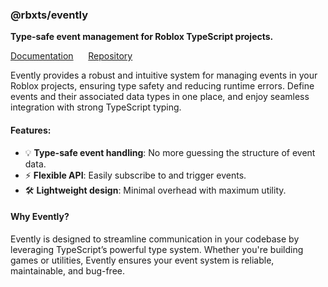 ### **@rbxts/evently**  
**Type-safe event management for Roblox TypeScript projects.**

[Documentation](https://evently-ts.vercel.app/) &nbsp;&nbsp;&nbsp;&nbsp;
[Repository](https://github.com/TerraDreamGames/evently)

Evently provides a robust and intuitive system for managing events in your Roblox projects, ensuring type safety and reducing runtime errors. Define events and their associated data types in one place, and enjoy seamless integration with strong TypeScript typing.

#### Features:
- 💡 **Type-safe event handling**: No more guessing the structure of event data.  
- ⚡ **Flexible API**: Easily subscribe to and trigger events.  
- 🛠️ **Lightweight design**: Minimal overhead with maximum utility.  

#### Why Evently?
Evently is designed to streamline communication in your codebase by leveraging TypeScript’s powerful type system. Whether you're building games or utilities, Evently ensures your event system is reliable, maintainable, and bug-free.
